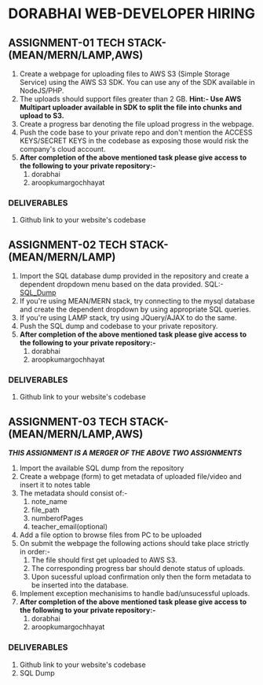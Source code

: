 # DORABHAI WEB-DEVELOPER HIRING

## ASSIGNMENT-01 TECH STACK-(MEAN/MERN/LAMP,AWS)

1. Create a webpage for uploading files to AWS S3 (Simple Storage Service) using the AWS S3 SDK. You can use any of the SDK available in NodeJS/PHP.
2. The uploads should support files greater than 2 GB.
   **Hint:- Use AWS Multipart uploader available in SDK to split the file into chunks and upload to S3.**
3. Create a progress bar denoting the file upload progress in the webpage.
4. Push the code base to your private repo and don't mention the ACCESS KEYS/SECRET KEYS in the codebase as exposing those would risk the company's cloud account.
5. **After completion of the above mentioned task please give access to the following to your private repository:-** 
    1. dorabhai
    2. aroopkumargochhayat

### DELIVERABLES
1. Github link to your website's codebase

## ASSIGNMENT-02 TECH STACK-(MEAN/MERN/LAMP)

1. Import the SQL database dump provided in the repository and create a dependent dropdown menu based on the data provided. SQL:- [SQL_Dump](https://github.com/dorabhai/hiring/blob/master/dorabhai2_hiring.sql)
2. If you're using MEAN/MERN stack, try connecting to the mysql database and create the dependent dropdown by using appropriate SQL queries.
3. If you're using LAMP stack, try using JQuery/AJAX to do the same.
4. Push the SQL dump and codebase to your private repository.
5. **After completion of the above mentioned task please give access to the following to your private repository:-** 
    1. dorabhai
    2. aroopkumargochhayat
### DELIVERABLES
1. Github link to your website's codebase

## ASSIGNMENT-03 TECH STACK-(MEAN/MERN/LAMP,AWS)

***THIS ASSIGNMENT IS A MERGER OF THE ABOVE TWO ASSIGNMENTS***

1. Import the available SQL dump from the repository
2. Create a webpage (form) to get metadata of uploaded file/video and insert it to notes table
3. The metadata should consist of:- 
    1. note_name
    2. file_path
    3. numberofPages
    4. teacher_email(optional)
4. Add a file option to browse files from PC to be uploaded
5. On submit the webpage the following actions should take place strictly in order:-
    1. The file should first get uploaded to AWS S3.
    2. The corresponding progress bar should denote status of uploads.
    3. Upon sucessful upload confirmation only then the form metadata to be inserted into the database.
6. Implement exception mechanisims to handle bad/unsucessful uploads.
7. **After completion of the above mentioned task please give access to the following to your private repository:-** 
    1. dorabhai
    2. aroopkumargochhayat

### DELIVERABLES
1. Github link to your website's codebase
2. SQL Dump